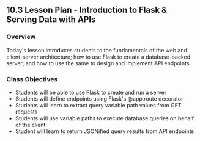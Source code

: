## 10.3 Lesson Plan - Introduction to Flask & Serving Data with APIs

### Overview

Today's lesson introduces students to the fundamentals of the web and client-server architecture;  how to use Flask to create a database-backed server; and how to use the same to design and implement API endpoints.

### Class Objectives

* Students will be able to use Flask to create and run a server
* Students will define endpoints using Flask's @app.route decorator
* Students will learn to extract query variable path values from GET requests
* Students will use variable paths to execute database queries on behalf of the client
* Student will learn to return JSONified query results from API endpoints
